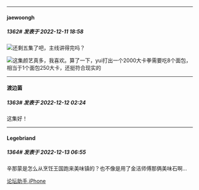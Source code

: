 

*****

####  jaewoongh  
##### 1362#       发表于 2022-12-11 18:58

<img src="https://static.saraba1st.com/image/smiley/face2017/001.png" referrerpolicy="no-referrer">还剩五集了吧，主线讲得完吗？

<img src="https://static.saraba1st.com/image/smiley/face2017/049.png" referrerpolicy="no-referrer">这集颜艺真多，我喜欢。算了一下，yui打出一个2000大卡拳需要吃8个面包，相当于1个面包250大卡，还挺符合现实的



*****

####  渡边菌  
##### 1363#       发表于 2022-12-12 02:24

这集好！



*****

####  Legebriand  
##### 1364#       发表于 2022-12-13 06:55

辛那蒙是怎么从烹饪王国跑来美味镇的？也不像是用了金洁师傅那俩美味石啊…

[论坛助手,iPhone](https://bbs.saraba1st.com/2b/forum.php?mod=viewthread&amp;tid=2029836)

